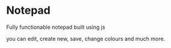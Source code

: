 # Notepad
Fully functionable notepad built using js

you can edit, create new, save, change colours and much more.
